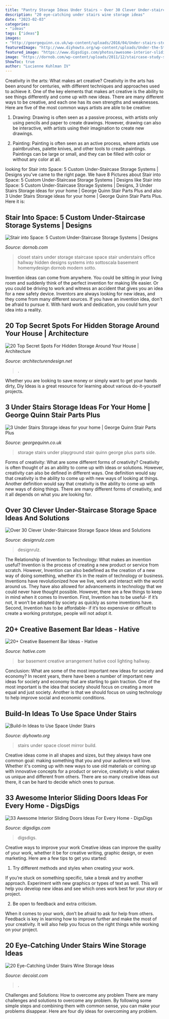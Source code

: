 ```yaml
---
title: "Pantry Storage Ideas Under Stairs ~ Over 30 Clever Under-staircase Storage Space Ideas And Solutions"
description: "20 eye-catching under stairs wine storage ideas"
date: "2023-02-03"
categories:
- "ideas"
tags: ["ideas"]
images:
- "http://georgequinn.co.uk/wp-content/uploads/2016/04/Under-stairs-storage-playground-solution-George-Quinn-Stair-Parts-Plus-3.jpg"
featuredImage: "http://www.diyhowto.org/wp-content/uploads/Under-the-Stairs-Mirror-Closet-20-Build-In-Ideas-to-Use-Space-Under-Stairs-DIYHowto.jpg"
featured_image: "https://www.digsdigs.com/photos/awesome-interior-sliding-doors-ideas-for-every-home-1.jpg"
image: "https://dornob.com/wp-content/uploads/2011/12/staircase-study-small-office.jpg"
ShowToc: true
author: "Lucienne Kuhlman IV"
---
```



Creativity in the arts: What makes art creative?
Creativity in the arts has been around for centuries, with different techniques and approaches used to achieve it. One of the key elements that makes art creative is the ability to see things differently and come up with new ideas. There are many different ways to be creative, and each one has its own strengths and weaknesses. Here are five of the most common ways artists are able to be creative: 
1. Drawing: Drawing is often seen as a passive process, with artists only using pencils and paper to create drawings. However, drawing can also be interactive, with artists using their imagination to create new drawings.

2. Painting: Painting is often seen as an active process, where artists use paintbrushes, palette knives, and other tools to create paintings. Paintings can be large or small, and they can be filled with color or without any color at all.

	

		
looking for Stair into Space: 5 Custom Under-Staircase Storage Systems | Designs you've came to the right page. We have 8 Pictures about Stair into Space: 5 Custom Under-Staircase Storage Systems | Designs like Stair into Space: 5 Custom Under-Staircase Storage Systems | Designs, 3 Under Stairs Storage ideas for your home | George Quinn Stair Parts Plus and also 3 Under Stairs Storage ideas for your home | George Quinn Stair Parts Plus. Here it is:
		
    
## Stair Into Space: 5 Custom Under-Staircase Storage Systems | Designs

<img loading=lazy src="https://dornob.com/wp-content/uploads/2011/12/staircase-study-small-office.jpg" onerror="this.onerror=null;this.src='https://tse2.mm.bing.net/th?id=OIP.Et6z9enDMvjDKcRPcnDPNAAAAA&amp;pid=15.1';" alt="Stair into Space: 5 Custom Under-Staircase Storage Systems | Designs">

_Source: dornob.com_

>closet stairs under storage staircase space stair understairs office hallway hidden designs systems into sottoscala basement homemydesign dornob modern sotto. 

	

Invention ideas can come from anywhere. You could be sitting in your living room and suddenly think of the perfect invention for making life easier. Or you could be driving to work and witness an accident that gives you an idea for a new safety device. Inventors are always looking for new ideas, and they come from many different sources. If you have an invention idea, don't be afraid to pursue it. With hard work and dedication, you could turn your idea into a reality.

    
## 20 Top Secret Spots For Hidden Storage Around Your House | Architecture

<img loading=lazy src="https://cdn.architecturendesign.net/wp-content/uploads/2014/09/Top-Secret-Spots-For-Hidden-Storage-16.jpg" onerror="this.onerror=null;this.src='https://tse3.mm.bing.net/th?id=OIP.3Hmtsn3wYj-7DIJiKOtkBwHaLK&amp;pid=15.1';" alt="20 Top Secret Spots For Hidden Storage Around Your House | Architecture">

_Source: architecturendesign.net_

>. 

	

Whether you are looking to save money or simply want to get your hands dirty, Diy Ideas is a great resource for learning about various do-it-yourself projects.

    
## 3 Under Stairs Storage Ideas For Your Home | George Quinn Stair Parts Plus

<img loading=lazy src="http://georgequinn.co.uk/wp-content/uploads/2016/04/Under-stairs-storage-playground-solution-George-Quinn-Stair-Parts-Plus-3.jpg" onerror="this.onerror=null;this.src='https://tse3.mm.bing.net/th?id=OIP.Xfmd-iYRPaOtuJWJD9NLeQHaJ4&amp;pid=15.1';" alt="3 Under Stairs Storage ideas for your home | George Quinn Stair Parts Plus">

_Source: georgequinn.co.uk_

>storage stairs under playground stair quinn george plus parts side. 

	

Forms of creativity: What are some different forms of creativity?
Creativity is often thought of as an ability to come up with ideas or solutions. However, creativity can also be defined in different ways. One definition would say that creativity is the ability to come up with new ways of looking at things. Another definition would say that creativity is the ability to come up with new ways of doing things. There are many different forms of creativity, and it all depends on what you are looking for.

    
## Over 30 Clever Under-Staircase Storage Space Ideas And Solutions

<img loading=lazy src="https://cdn.designrulz.com/wp-content/uploads/2012/03/designrulz-stairs-storage-23.jpg" onerror="this.onerror=null;this.src='https://tse1.mm.bing.net/th?id=OIP.RGrX0FUa4ECs-XMN2gDzfwHaKl&amp;pid=15.1';" alt="Over 30 Clever Under-Staircase Storage Space Ideas and Solutions">

_Source: designrulz.com_

>designrulz. 

	

The Relationship of Invention to Technology: What makes an invention useful?
Invention is the process of creating a new product or service from scratch. However, Invention can also bedefined as the creation of a new way of doing something, whether it’s in the realm of technology or business. Inventions have revolutionized how we live, work and interact with the world around us. They have also allowed for advancements in technology that we could never have thought possible. 
However, there are a few things to keep in mind when it comes to Invention. First, Invention has to be useful- if it’s not, it won’t be adopted by society as quickly as some inventions have. Second, Invention has to be affordable- if it’s too expensive or difficult to create a working prototype, people will not adopt it.

    
## 20+ Creative Basement Bar Ideas - Hative

<img loading=lazy src="https://hative.com/wp-content/uploads/2014/05/basement-bar-ideas/13-wall-arrangement.jpg" onerror="this.onerror=null;this.src='https://tse1.mm.bing.net/th?id=OIP.cFNCNa6iVc-TO7xSlDm1QQHaJ3&amp;pid=15.1';" alt="20+ Creative Basement Bar Ideas - Hative">

_Source: hative.com_

>bar basement creative arrangement hative cool lighting hallway. 

	

Conclusion: What are some of the most important new ideas for society and economy?
In recent years, there have been a number of important new ideas for society and economy that are starting to gain traction. One of the most important is the idea that society should focus on creating a more equal and just society. Another is that we should focus on using technology to help improve social and economic conditions.

    
## Build-In Ideas To Use Space Under Stairs

<img loading=lazy src="http://www.diyhowto.org/wp-content/uploads/Under-the-Stairs-Mirror-Closet-20-Build-In-Ideas-to-Use-Space-Under-Stairs-DIYHowto.jpg" onerror="this.onerror=null;this.src='https://tse2.mm.bing.net/th?id=OIP.1XAMW79T4_wh-98fS4RoewHaJ8&amp;pid=15.1';" alt="Build-In Ideas to Use Space Under Stairs">

_Source: diyhowto.org_

>stairs under space closet mirror build. 

	

Creative ideas come in all shapes and sizes, but they always have one common goal: making something that you and your audience will love. Whether it's coming up with new ways to use old materials or coming up with innovative concepts for a product or service, creativity is what makes us unique and different from others. There are so many creative ideas out there, it can be hard to decide which ones to pursue.

    
## 33 Awesome Interior Sliding Doors Ideas For Every Home - DigsDigs

<img loading=lazy src="https://www.digsdigs.com/photos/awesome-interior-sliding-doors-ideas-for-every-home-1.jpg" onerror="this.onerror=null;this.src='https://tse2.mm.bing.net/th?id=OIP.EfvWo9JLoBlSfOA76AW6zwHaJS&amp;pid=15.1';" alt="33 Awesome Interior Sliding Doors Ideas For Every Home - DigsDigs">

_Source: digsdigs.com_

>digsdigs. 

	

Creative ways to improve your work
Creative ideas can improve the quality of your work, whether it be for creative writing, graphic design, or even marketing. Here are a few tips to get you started:
1. Try different methods and styles when creating your work.

If you’re stuck on something specific, take a break and try another approach. Experiment with new graphics or types of text as well. This will help you develop new ideas and see which ones work best for your story or project.

2. Be open to feedback and extra criticism.

When it comes to your work, don’t be afraid to ask for help from others. Feedback is key in learning how to improve further and make the most of your creativity. It will also help you focus on the right things while working on your project.


    
## 20 Eye-Catching Under Stairs Wine Storage Ideas

<img loading=lazy src="https://cdn.decoist.com/wp-content/uploads/2015/11/Unique-Mediterranean-wine-cellar-with-rustic-charm.jpg" onerror="this.onerror=null;this.src='https://tse4.mm.bing.net/th?id=OIP.kSPP_C-fY4I_Uz4ii-yRHAHaLI&amp;pid=15.1';" alt="20 Eye-Catching Under Stairs Wine Storage Ideas">

_Source: decoist.com_

>. 

	

Challenges and Solutions: How to overcome any problem
There are many challenges and solutions to overcome any problem. By following some simple steps and combining them with common sense, you can make your problems disappear. Here are four diy ideas for overcoming any problem.

